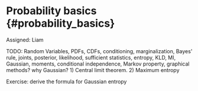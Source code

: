 # Probability basics {#probability_basics}

Assigned: Liam

TODO: Random Variables, PDFs, CDFs, conditioning, marginalization, Bayes' rule, joints, posterior, likelihood, sufficient statistics, entropy, KLD, MI, Gaussian, moments, conditional independence, Markov property, graphical methods? why Gaussian? 1) Central limit theorem. 2) Maximum entropy

Exercise: derive the formula for Gaussian entropy
